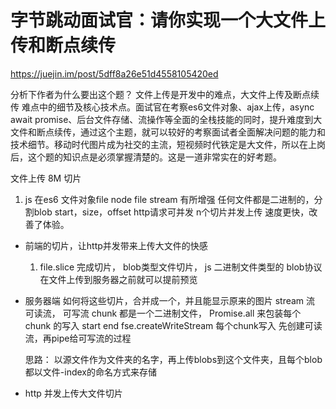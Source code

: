 # 字节跳动面试官：请你实现一个大文件上传和断点续传

https://juejin.im/post/5dff8a26e51d4558105420ed

分析下作者为什么要出这个题？
文件上传是开发中的难点，大文件上传及断点续传  难点中的细节及核心技术点。面试官在考察es6文件对象、ajax上传，async await promise、后台文件存储、流操作等全面的全栈技能的同时，提升难度到大文件和断点续传，通过这个主题，就可以较好的考察面试者全面解决问题的能力和技术细节。移动时代图片成为社交的主流，短视频时代铁定是大文件，所以在上岗后，这个题的知识点是必须掌握清楚的。这是一道非常实在的好考题。

文件上传 8M
切片
1. js 在es6  文件对象file node file stream 有所增强
任何文件都是二进制的，分割blob
start，size，offset
http请求可并发  n个切片并发上传  速度更快，改善了体验。

- 前端的切片，让http并发带来上传大文件的快感
  1. file.slice 完成切片， blob类型文件切片， js 二进制文件类型的 blob协议 在文件上传到服务器之前就可以提前预览

- 服务器端
  如何将这些切片，合并成一个，并且能显示原来的图片
  stream 流
  可读流， 可写流
  chunk 都是一个二进制文件，
  Promise.all 来包装每个chunk 的写入
  start end  fse.createWriteStream
  每个chunk写入  先创建可读流，再pipe给可写流的过程

  思路： 以源文件作为文件夹的名字，再上传blobs到这个文件夹，且每个blob都以文件-index的命名方式来存储

- http 并发上传大文件切片